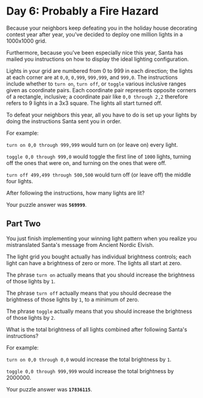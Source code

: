 #  Day 6: Probably a Fire Hazard 

Because your neighbors keep defeating you in the holiday house
decorating contest year after year, you've decided to deploy one
million lights in a 1000x1000 grid.

Furthermore, because you've been especially nice this year, Santa has
mailed you instructions on how to display the ideal lighting
configuration.

Lights in your grid are numbered from 0 to 999 in each direction; the
lights at each corner are at `0,0`, `0,999`, `999,999`, and `999,0`. The
instructions include whether to `turn on`, `turn off`, or `toggle` various
inclusive ranges given as coordinate pairs. Each coordinate pair
represents opposite corners of a rectangle, inclusive; a coordinate
pair like `0,0 through 2,2` therefore refers to 9 lights in a 3x3
square. The lights all start turned off.

To defeat your neighbors this year, all you have to do is set up your
lights by doing the instructions Santa sent you in order.

For example:

`turn on 0,0 through 999,999` would turn on (or leave on) every
light.

`toggle 0,0 through 999,0` would toggle the first line of `1000` lights,
turning off the ones that were on, and turning on the ones that were
off.

`turn off 499,499 through 500,500` would turn off (or leave off) the
middle four lights.

After following the instructions, how many lights are lit?

Your puzzle answer was **`569999`**.

## Part Two 

You just finish implementing your winning light pattern when you
realize you mistranslated Santa's message from Ancient Nordic Elvish.

The light grid you bought actually has individual brightness controls;
each light can have a brightness of zero or more. The lights all start
at zero.

The phrase `turn on` actually means that you should increase the
brightness of those lights by `1`.

The phrase `turn off` actually means that you should decrease the
brightness of those lights by `1`, to a minimum of zero.

The phrase `toggle` actually means that you should increase the
brightness of those lights by `2`.

What is the total brightness of all lights combined after following
Santa's instructions?

For example:

`turn on 0,0 through 0,0` would increase the total brightness by `1`.

`toggle 0,0 through 999,999` would increase the total brightness by 2000000.

Your puzzle answer was **`17836115`**.
